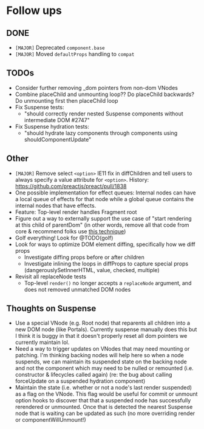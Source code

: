 # Follow ups

## DONE

* `[MAJOR]` Deprecated `component.base`
* `[MAJOR]` Moved `defaultProps` handling to `compat`

## TODOs

* Consider further removing _dom pointers from non-dom VNodes
* Combine placeChild and unmounting loop?? Do placeChild backwards? Do
  unmounting first then placeChild loop
* Fix Suspense tests:
	* "should correctly render nested Suspense components without intermediate DOM #2747"
* Fix Suspense hydration tests:
	* "should hydrate lazy components through components using shouldComponentUpdate"

## Other

* `[MAJOR]` Remove select `<option>` IE11 fix in diffChildren and tell users to
  always specify a value attribute for `<option>`. History:
  https://github.com/preactjs/preact/pull/1838
* One possible implementation for effect queues: Internal nodes can have a local
  queue of effects for that node while a global queue contains the internal
  nodes that have effects.
* Feature: Top-level render handles Fragment root
* Figure out a way to externally support the use case of "start rendering at
  this child of parentDom" (in other words, remove all that code from core &
  recommend folks use
  [this technique](https://gist.github.com/developit/f321a9ef092ad39f54f8d7c8f99eb29a))
* Golf everything! Look for @TODO(golf)
* Look for ways to optimize DOM element diffing, specifically how we diff props
	- Investigate diffing props before or after children
  - Investigate inlining the loops in diffProps to capture special props
    (dangerouslySetInnerHTML, value, checked, multiple)
* Revisit all replaceNode tests
	- Top-level `render()` no longer accepts a `replaceNode` argument, and does not removed unmatched DOM nodes

## Thoughts on Suspense

* Use a special VNode (e.g. Root node) that reparents all children into a new
  DOM node (like Portals). Currently suspense manually does this but I think it
  is buggy in that it doesn't properly reset all dom pointers we currently
  maintain lol.
* Need a way to trigger updates on VNodes that may need mounting or patching.
  I'm thinking backing nodes will help here so when a node suspends, we can
  maintain its suspended state on the backing node and not the component which
  may need to be nulled or remounted (i.e. constructor & lifecycles called
  again) (re: the bug about calling forceUpdate on a suspended hydration
  component)
* Maintain the state (i.e. whether or not a node's last render suspended) as a
  flag on the VNode. This flag would be useful for commit or unmount option
  hooks to discover that that a suspended node has successfully rerendered or
  unmounted. Once that is detected the nearest Suspense node that is waiting can
  be updated as such (no more overriding render or componentWillUnmount!)
